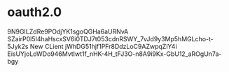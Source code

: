# oauth2.0
9N9GILZdRe9POdjYK1sgoQGHa6aURNvA
SZairP0l5I4haHscxSV6i0TDJ7t053cdnRSWY_7vJd9y3Mp5hMGLcho-t-5Jyk2s
New CLient
jWhDG51hjf1PFr8DdzLoC9AZwpqZlY4i   
EisUYjoLoWDo946MvtIwt1f_nHK-4H_tFJ3O-n8A9i9Kx-GbU12_aROgUn7a-bgy
